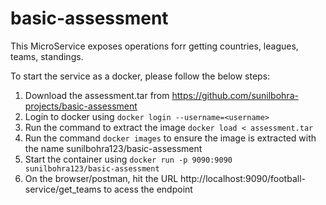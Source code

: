 # basic-assessment

This MicroService exposes  operations forr getting countries, leagues, teams, standings.

To start the service as a docker, please follow the below steps:

1. Download the assessment.tar from https://github.com/sunilbohra-projects/basic-assessment
2. Login to docker using `docker login --username=<username>`
3. Run the command to extract the image `docker load < assessment.tar`
4. Run the command `docker images` to ensure the image is extracted with the name sunilbohra123/basic-assessment
5. Start the container using `docker run -p 9090:9090 sunilbohra123/basic-assessment`
6. On the browser/postman, hit the URL http://localhost:9090/football-service/get_teams to acess the endpoint
